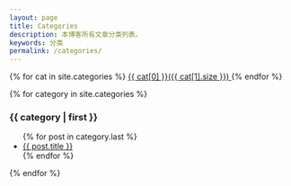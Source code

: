 ```yaml
---
layout: page
title: Categories
description: 本博客所有文章分类列表。
keywords: 分类
permalink: /categories/
---
```


<div class='tag_cloud'>
{% for cat in site.categories %} 
<a href="#{{ cat[0] }}" title="{{ cat[0] }}" rel="{{ cat[1].size }}">{{ cat[0] }}({{ cat[1].size }}) </a>
{% endfor %}
</div>

{% for category in site.categories %}
<h3>{{ category | first }}</h3>
<ul id="{{ category[0] }}">
{% for post in category.last %}
<li><a href="{{ post.url }}">{{ post.title }}</a></li>
{% endfor %}
</ul>
{% endfor %}
